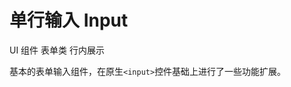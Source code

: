 # 单行输入 Input

<u-linear-layout gap="small">
    <u-label>UI 组件</u-label>
    <!-- <u-label>输入型</u-label> -->
    <u-label>表单类</u-label>
    <u-label>行内展示</u-label>
</u-linear-layout>

基本的表单输入组件，在原生`<input>`控件基础上进行了一些功能扩展。

<u-h2-tabs router>
    <u-h2-tab title="基础示例" to="/components/u-input/examples"></u-h2-tab>
    <u-h2-tab v-if="NODE_ENV === 'development'" title="拓展应用" to="/components/u-input/advanced"></u-h2-tab>
    <u-h2-tab v-if="NODE_ENV === 'development'" title="测试用例" to="/components/u-input/cases"></u-h2-tab>
    <u-h2-tab title="API" to="/components/u-input/api"></u-h2-tab>
</u-h2-tabs>

<router-view></router-view>
